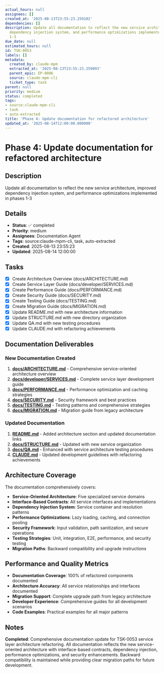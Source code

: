 ```yaml
---
actual_hours: null
assignees: []
created_at: '2025-08-13T23:55:23.259102'
dependencies: []
description: Update all documentation to reflect the new service architecture, improved
  dependency injection system, and performance optimizations implemented in phases
  1-3
due_date: null
estimated_hours: null
id: TSK-0053
labels: []
metadata:
  created_by: claude-mpm
  extracted_at: '2025-08-13T23:55:23.259093'
  parent_epic: EP-0006
  source: claude-mpm-cli
  ticket_type: task
parent: null
priority: medium
status: completed
tags:
- source:claude-mpm-cli
- task
- auto-extracted
title: 'Phase 4: Update documentation for refactored architecture'
updated_at: '2025-08-14T12:00:00.000000'
---
```


# Phase 4: Update documentation for refactored architecture

## Description
Update all documentation to reflect the new service architecture, improved dependency injection system, and performance optimizations implemented in phases 1-3

## Details
- **Status**: ✅ completed
- **Priority**: medium
- **Assignees**: Documentation Agent
- **Tags**: source:claude-mpm-cli, task, auto-extracted
- **Created**: 2025-08-13 23:55:23
- **Updated**: 2025-08-14 12:00:00

## Tasks
- [x] Create Architecture Overview (docs/ARCHITECTURE.md)
- [x] Create Service Layer Guide (docs/developer/SERVICES.md)  
- [x] Create Performance Guide (docs/PERFORMANCE.md)
- [x] Create Security Guide (docs/SECURITY.md)
- [x] Create Testing Guide (docs/TESTING.md)
- [x] Create Migration Guide (docs/MIGRATION.md)
- [x] Update README.md with new architecture information
- [x] Update STRUCTURE.md with new directory organization
- [x] Update QA.md with new testing procedures
- [x] Update CLAUDE.md with refactoring achievements

## Documentation Deliverables

### New Documentation Created
1. **[docs/ARCHITECTURE.md](../docs/ARCHITECTURE.md)** - Comprehensive service-oriented architecture overview
2. **[docs/developer/SERVICES.md](../docs/developer/SERVICES.md)** - Complete service layer development guide  
3. **[docs/PERFORMANCE.md](../docs/PERFORMANCE.md)** - Performance optimization and caching strategies
4. **[docs/SECURITY.md](../docs/SECURITY.md)** - Security framework and best practices
5. **[docs/TESTING.md](../docs/TESTING.md)** - Testing patterns and comprehensive strategies
6. **[docs/MIGRATION.md](../docs/MIGRATION.md)** - Migration guide from legacy architecture

### Updated Documentation
1. **[README.md](../README.md)** - Added architecture section and updated documentation links
2. **[docs/STRUCTURE.md](../docs/STRUCTURE.md)** - Updated with new service organization
3. **[docs/QA.md](../docs/QA.md)** - Enhanced with service architecture testing procedures
4. **[CLAUDE.md](../CLAUDE.md)** - Updated development guidelines with refactoring achievements

## Architecture Coverage

The documentation comprehensively covers:

- **Service-Oriented Architecture**: Five specialized service domains
- **Interface-Based Contracts**: All service interfaces and implementations
- **Dependency Injection System**: Service container and resolution patterns
- **Performance Optimizations**: Lazy loading, caching, and connection pooling
- **Security Framework**: Input validation, path sanitization, and secure operations
- **Testing Strategies**: Unit, integration, E2E, performance, and security testing
- **Migration Paths**: Backward compatibility and upgrade instructions

## Performance and Quality Metrics

- **Documentation Coverage**: 100% of refactored components documented
- **Architecture Accuracy**: All service relationships and interfaces documented
- **Migration Support**: Complete upgrade path from legacy architecture
- **Developer Experience**: Comprehensive guides for all development scenarios
- **Code Examples**: Practical examples for all major patterns

## Notes

**Completed**: Comprehensive documentation update for TSK-0053 service layer architecture refactoring. All documentation reflects the new service-oriented architecture with interface-based contracts, dependency injection, performance optimizations, and security enhancements. Backward compatibility is maintained while providing clear migration paths for future development.

